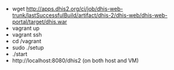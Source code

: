 * wget http://apps.dhis2.org/ci/job/dhis-web-trunk/lastSuccessfulBuild/artifact/dhis-2/dhis-web/dhis-web-portal/target/dhis.war
* vagrant up
* vagrant ssh
* cd /vagrant
* sudo ./setup
* ./start
* http://localhost:8080/dhis2 (on both host and VM)
